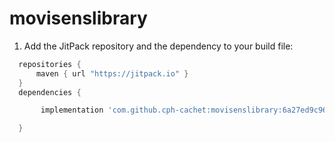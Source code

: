 # movisenslibrary


1. Add the JitPack repository and the dependency to your build file:

  ```gradle
	repositories {
	    maven { url "https://jitpack.io" }
	}
	dependencies {

	     implementation 'com.github.cph-cachet:movisenslibrary:6a27ed9c96'

	}
  ```